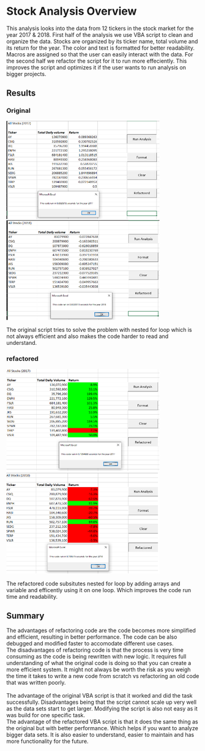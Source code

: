 # Stock Analysis Overview
This analysis looks into the data from 12 tickers in the stock market for the year 2017 & 2018. First half of the analysis we use VBA script to clean and organize the data. Stocks are organized by its ticker name, total volume and its return for the year. The color and text is formatted for better readability. Macros are assigned so that the user can easily interact with the data. For the second half we refactor the script for it to run more effeciently. This improves the script and optimizes it if the user wants to run analysis on bigger projects.

## Results 
### Original
<img src="Resources/2017_b4_refactor.png" width="400"> <img src="Resources/2018_b4_refactor.png" width="400">

The original script tries to solve the problem with nested for loop which is not always efficient and also makes the code harder to read and understand.

### refactored 
<img src="Resources/VBA_Challange_2017.png" width="400"> <img src="Resources/VBA_Challange_2018.png" width="400">

The refactored code subsitutes nested for loop by adding arrays and variable and efficently using it on one loop. Which improves the code run time and readability. 

## Summary
The advantages of refactoring code are the code becomes more simplified and efficient, resulting in better performance. The code can be also debugged and modified faster to accomodate different use cases.  <br />
The disadvantages of refactoring code is that the process is very time consuming as the code is being rewritten with new logic. It requires full understanding of what the original code is doing so that you can create a more efficient system. It might not always be worth the risk as you weigh the time it takes to write a new code from scratch vs refactoring an old code that was written poorly. 
<br />
<br />
The advantage of the original VBA script is that it worked and did the task successfully. Disadvantages being that the script cannot scale up very well as the data sets start to get larger. Modifying the script is also not easy as it was build for one specific task. 
<br />
The advantage of the refactored VBA script is that it does the same thing as the original but with better performance. Which helps if you want to analyze bigger data sets. It is also easier to understand, easier to maintain and has more functionality for the future. 
